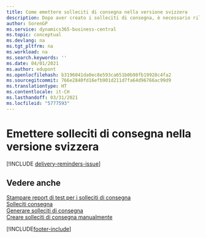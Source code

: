 ```yaml
---
title: Come emettere solleciti di consegna nella versione svizzera
description: Dopo aver creato i solleciti di consegna, è necessario rilasciarli e stamparli in modo da poter inviare i solleciti ai fornitori. È possibile stampare un report di test prima di rilasciare i solleciti di consegna.
author: SorenGP
ms.service: dynamics365-business-central
ms.topic: conceptual
ms.devlang: na
ms.tgt_pltfrm: na
ms.workload: na
ms.search.keywords: ''
ms.date: 04/01/2021
ms.author: edupont
ms.openlocfilehash: b3196041da0ec8e593ca651b0b98fb19928c4fa2
ms.sourcegitcommit: 766e2840fd16efb901d211d7fa64d96766ac99d9
ms.translationtype: HT
ms.contentlocale: it-CH
ms.lasthandoff: 03/31/2021
ms.locfileid: "5777593"
---
```

# <a name="issue-delivery-reminders-in-the-swiss-version"></a>Emettere solleciti di consegna nella versione svizzera

[!INCLUDE [delivery-reminders-issue](../includes/ATCHDE/delivery-reminders-issue.md)]

## <a name="see-also"></a>Vedere anche

[Stampare report di test per i solleciti di consegna](how-to-print-test-reports-for-delivery-reminders.md)  
[Solleciti consegna](delivery-reminders.md)  
[Generare solleciti di consegna](how-to-generate-delivery-reminders.md)  
[Creare solleciti di consegna manualmente](how-to-create-delivery-reminders-manually.md)  


[!INCLUDE[footer-include](../../includes/footer-banner.md)]